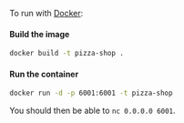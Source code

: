 To run with [Docker](https://www.docker.com/):

#### Build the image

```bash
docker build -t pizza-shop .
```

#### Run the container

```bash
docker run -d -p 6001:6001 -t pizza-shop
```

You should then be able to `nc 0.0.0.0 6001`.

